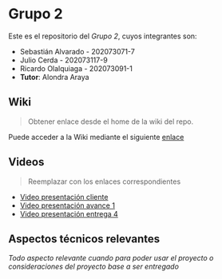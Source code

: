 # Grupo 2

Este es el repositorio del *Grupo 2*, cuyos integrantes son:

* Sebastián Alvarado - 202073071-7
* Julio Cerda - 202073117-9
* Ricardo Olalquiaga - 202073091-1
* **Tutor**: Alondra Araya

## Wiki

> Obtener enlace desde el home de la wiki del repo.

Puede acceder a la Wiki mediante el siguiente [enlace](https://gitlab.inf.utfsm.cl/alaraya/inf225-2023-1-par002-grupo02/-/wikis/home)

## Videos

> Reemplazar con los enlaces correspondientes

* [Video presentación cliente](https://www.youtube.com/watch?v=nmUIPz-NF7c&feature=youtu.be)
* [Video presentación avance 1](https://www.youtube.com/watch?v=YzknQsGQB8E)
* [Video presentación entrega 4](https://youtu.be/vV-bi3sgefU)

## Aspectos técnicos relevantes

_Todo aspecto relevante cuando para poder usar el proyecto o consideraciones del proyecto base a ser entregado_
